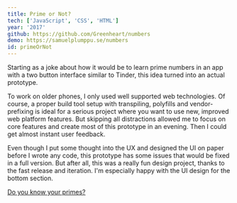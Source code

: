 ```yaml
---
title: Prime or Not?
tech: ['JavaScript', 'CSS', 'HTML']
year: '2017'
github: https://github.com/Greenheart/numbers
demo: https://samuelplumppu.se/numbers
id: primeOrNot
---
```


Starting as a joke about how it would be to learn prime numbers in an app with a two button interface similar to Tinder, this idea turned into an actual prototype.

To work on older phones, I only used well supported web technologies. Of course, a proper build tool setup with transpiling, polyfills and vendor-prefixing is ideal for a serious project where you want to use new, improved web platform features. But skipping all distractions allowed me to focus on core features and create most of this prototype in an evening. Then I could get almost instant user feedback.

Even though I put some thought into the UX and designed the UI on paper before I wrote any code, this prototype has some issues that would be fixed in a full version. But after all, this was a really fun design project, thanks to the fast release and iteration. I'm especially happy with the UI design for the bottom section.

[Do you know your primes?](https://samuelplumppu.se/numbers)
